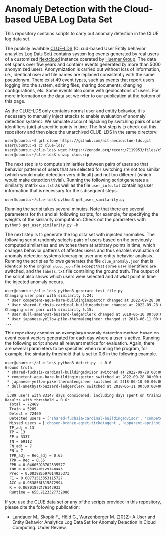 # Anomaly Detection with the Cloud-based UEBA Log Data Set
This repository contains scripts to carry out anomaly detection in the CLUE log data set.

The publicly available [CLUE-LDS](https://zenodo.org/record/7119953) (CLoud-based User Entity behavior analytics Log Data Set) contains system log events generated by real users of a customized [Nextcloud](https://nextcloud.com/) instance operated by [Huemer Group](https://www.huemer-group.com/hbox/). The data set spans over five years and contains events generated by more than 5000 anonymized users. Anonymization is carried out without loss of information, i.e., identical user and file names are replaced consistently with the same pseudonym. There exist 49 event types, such as events that report users logging into the system, editing files, sharing documents, changing configurations, etc. Some events also come with geolocations of users. For more information on the data set we refer to our publication at the bottom of this page.

As the CLUE-LDS only contains normal user and entity behavior, it is necessary to manually inject attacks to enable evaluation of anomaly detection systems. We simulate account hijacking by switching pairs of user identifiers (uid) at specific points in time. The first step is to check out this repository and then place the unarchived CLUE-LDS in the same directory:

```bash
user@ubuntu:~$ git clone https://github.com/ait-aecid/clue-lds.git
user@ubuntu:~$ cd clue-lds/
user@ubuntu:~/clue-lds$ wget https://zenodo.org/record/7119953/files/clue.zip
user@ubuntu:~/clue-lds$ unzip clue.zip
```

The next step is to compute similarities between pairs of users so that behavior patterns of users that are selected for switching are not too similar (which would make detection very difficult) and not too different (which would make detection trivial). Running the following script generates a similarity matrix ``sim.txt`` as well as the file ``user_info.txt`` containing user information that is necessary for the subsequent steps.

```bash
user@ubuntu:~/clue-lds$ python3 get_user_similarity.py
```

Running the script takes several minutes. Note that there are several parameters for this and all following scripts, for example, for specifying the weights of the similarity computation. Check out the parameters with ``python3 get_user_similarity.py -h``.

The next step is to generate the log data set with injected anomalies. The following script randomly selects pairs of users based on the previously computed similarities and switches them at arbitrary points in time, which changes behavior patterns of affected users and thus enables evaluation of anomaly detection systems leveraging user and entity behavior analysis. Running the script as follows generates the file ``clue_anomaly.json`` that is identical to the original ``clue.json`` file except that some user identifiers are switched, and the ``labels.txt`` file containing the ground truth. The output of the script also shows which users were selected and at what point in time the injected anomaly occurs.

```bash
user@ubuntu:~/clue-lds$ python3 generate_test_file.py
Changing user pair with similarity 0.24:
 * User competent-aqua-hare-buildinginspector changed at 2022-09-28 00:00:00+00:00 (user originally carried out 1521 total events and 16 unique events during 59 active days).
 * User shared-fuchsia-cardinal-buildingadvisor changed at 2022-09-28 00:00:00+00:00 (user originally carried out 6356739 total events and 24 unique events during 1910 active days).
Changing user pair with similarity 0.15:
 * User dull-amethyst-buzzard-ledgerclerk changed at 2018-06-10 00:00:00+00:00 (user originally carried out 5328776 total events and 5 unique events during 291 active days).
 * User japanese-yellow-pike-thermalengineer changed at 2018-06-11 00:00:00+00:00 (user originally carried out 96841 total events and 23 unique events during 669 active days).
...
 ```

This repository contains an exemplary anomaly detection method based on event count vectors generated for each day where a user is active. Running the following script shows all relevant metrics for evaluation. Again, there are several parameters to be specified when running the program, for example, the similarity threshold that is set to 0.6 in the following example.

```bash
user@ubuntu:~/clue-lds$ python3 detect.py -t 0.6
Ground truth:
 * shared-fuchsia-cardinal-buildingadvisor switched at 2022-09-28 00:00:00+00:00
 * competent-aqua-hare-buildinginspector switched at 2022-09-28 00:00:00+00:00
 * japanese-yellow-pike-thermalengineer switched at 2018-06-10 00:00:00+00:00
 * dull-amethyst-buzzard-ledgerclerk switched at 2018-06-11 00:00:00+00:00
...
 5389 users with 83147 days considered, including days spent on training and incomplete days.
Results with threshold = 0.6:
  Total = 72469
  Train = 5289
  Detect = 72469
  Detected users = ['shared-fuchsia-cardinal-buildingadvisor', 'competent-aqua-hare-buildinginspector', 'japanese-yellow-pike-thermalengineer', 'dull-amethyst-buzzard-ledgerclerk', 'graceful-olive-spoonbill-careersofficer', 'high-chocolate-emu-liftengineer', 'careful-coffee-fowl-trafficwarden', 'southern-brown-gerbil-medicalsecretary', 'ethnic-lavender-gerbil-gamingclubmanager', 'modern-coral-crocodile-lampshademaker', 'extraordinary-plum-clownfish-sawmiller', 'hurt-aqua-roundworm-fuelmerchant', 'proud-copper-marmoset-accountsclerk']
  Missed users = ['chosen-bronze-egret-ticketagent', 'apparent-apricot-lamprey-artexer', 'horrible-moccasin-mole-licensing', 'famous-lavender-sailfish-partitionerector', 'meaningful-blue-viper-tankerdriver', 'labour-crimson-donkey-golfcaddy', 'ambitious-gold-bonobo-repairman']
  TP_adj = 13
  TP = 13
  FP = 3337
  TN = 69112
  FN_adj = 7
  FN = 7
  TPR_adj = Rec_adj = 0.65
  TPR = Rec = 0.65
  FPR = 0.04605998702535577
  TNR = 0.9539400129746443
  Prec = 0.003880597014925373
  F1 = 0.00771513353115727
  ACC = 0.9538561315872994
  R = 0.06801872476143933
  Runtime = 655.9123327732086
```

If you use the CLUE data set or any of the scripts provided in this repository, please cite the following publication:
 * Landauer M., Skopik F., Höld G., Wurzenberger M. (2022): A User and Entity Behavior Analytics Log Data Set for Anomaly Detection in Cloud Computing. Under Review.
